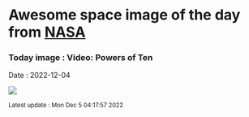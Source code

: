 
# Awesome space image of the day from [NASA](https://api.nasa.gov/)

### Today image : Video: Powers of Ten
Date : 2022-12-04

![](https://www.youtube.com/embed/0fKBhvDjuy0?rel=0)

<small>Latest update : Mon Dec  5 04:17:57 2022</small>
        